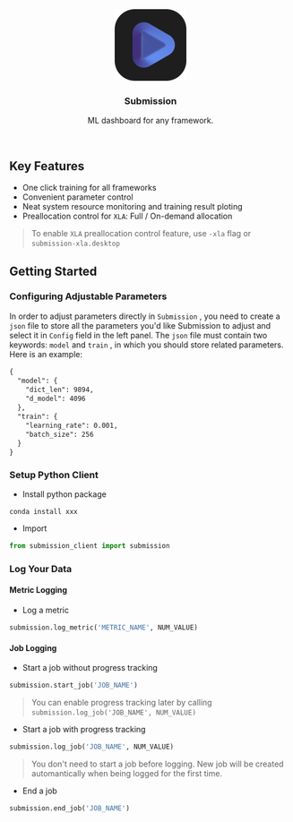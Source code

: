 <div align="center">
  <img src="icon.png" alt="Logo" width="128" height="128">
<h3 align="center">Submission</h3>
<p>ML dashboard for any framework.</p>
</div>

<br>

## Key Features
- One click training for all frameworks
- Convenient parameter control
- Neat system resource monitoring and training result ploting
- Preallocation control for `XLA`: Full / On-demand allocation

> To enable `XLA` preallocation control feature, use `-xla` flag or `submission-xla.desktop`

## Getting Started
### Configuring Adjustable Parameters
In order to adjust parameters directly in `Submission` , you need to create a `json` file to store all the parameters you'd like Submission to adjust and select it in `Config` field in the left panel. The `json` file must contain two keywords: `model` and `train` , in which you should store related parameters. Here is an example:

```json5
{
  "model": {
    "dict_len": 9894,
    "d_model": 4096
  },
  "train": {
    "learning_rate": 0.001,
    "batch_size": 256
  }
}
```

### Setup Python Client
- Install python package
```shell
conda install xxx
```
- Import
```python
from submission_client import submission
```

### Log Your Data
#### Metric Logging
- Log a metric
```python
submission.log_metric('METRIC_NAME', NUM_VALUE)
```

#### Job Logging
- Start a job without progress tracking
```python
submission.start_job('JOB_NAME')
```
> You can enable progress tracking later by calling `submission.log_job('JOB_NAME', NUM_VALUE)`

- Start a job with progress tracking
```python
submission.log_job('JOB_NAME', NUM_VALUE)
```
> You don't need to start a job before logging. New job will be created automantically when being logged for the first time.

- End a job
```python
submission.end_job('JOB_NAME')
```
